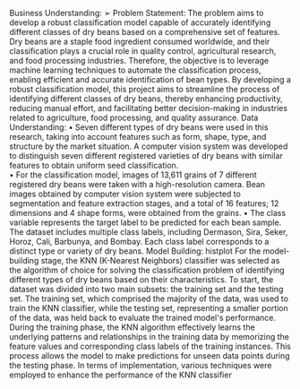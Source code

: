 Business Understanding: 
➢ Problem Statement: 
The problem aims to develop a robust classification model capable of accurately 
identifying different classes of dry beans based on a comprehensive set of features. Dry 
beans are a staple food ingredient consumed worldwide, and their classification plays a 
crucial role in quality control, agricultural research, and food processing industries. 
Therefore, the objective is to leverage machine learning techniques to automate the 
classification process, enabling efficient and accurate identification of bean types. 
By developing a robust classification model, this project aims to streamline the 
process of identifying different classes of dry beans, thereby enhancing productivity, 
reducing manual effort, and facilitating better decision-making in industries related to 
agriculture, food processing, and quality assurance. 
 Data Understanding: 
• Seven different types of dry beans were used in this research, taking into 
account features such as form, shape, type, and structure by the market 
situation. A computer vision system was developed to distinguish seven 
different registered varieties of dry beans with similar features to obtain 
uniform seed classification.  
• For the classification model, images of 13,611 grains of 7 different registered 
dry beans were taken with a high-resolution camera. Bean images obtained 
by computer vision system were subjected to segmentation and feature 
extraction stages, and a total of 16 features; 12 dimensions and 4 shape 
forms, were obtained from the grains. 
• The class variable represents the target label to be predicted for each bean sample. 
The dataset includes multiple class labels, including Dermason, Sira, Seker, Horoz, 
Cali, Barbunya, and Bombay. Each class label corresponds to a distinct type or 
variety of dry beans.
Model Building: 
histplot 
For the model-building stage, the KNN (K-Nearest Neighbors) classifier was selected 
as the algorithm of choice for solving the classification problem of identifying different 
types of dry beans based on their characteristics. 
To start, the dataset was divided into two main subsets: the training set and the testing 
set. The training set, which comprised the majority of the data, was used to train the 
KNN classifier, while the testing set, representing a smaller portion of the data, was 
held back to evaluate the trained model's performance. 
During the training phase, the KNN algorithm effectively learns the underlying patterns 
and relationships in the training data by memorizing the feature values and 
corresponding class labels of the training instances. This process allows the model to 
make predictions for unseen data points during the testing phase. 
In terms of implementation, various techniques were employed to enhance the 
performance of the KNN classifier
